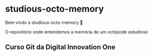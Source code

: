 # studious-octo-memory

Bem vindo a studious-octo-memory :tada:

O repositório onde entendemos a memória de um octópode estudioso

## Curso Git da Digital Innovation One 